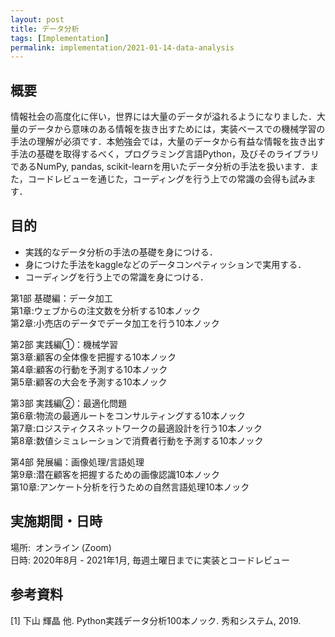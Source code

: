 ```yaml
---
layout: post
title: データ分析
tags: [Implementation]
permalink: implementation/2021-01-14-data-analysis
---
```


## 概要
情報社会の高度化に伴い，世界には大量のデータが溢れるようになりました．大量のデータから意味のある情報を抜き出すためには，実装ベースでの機械学習の手法の理解が必須です．本勉強会では，大量のデータから有益な情報を抜き出す手法の基礎を取得するべく，プログラミング言語Python，及びそのライブラリであるNumPy, pandas, scikit-learnを用いたデータ分析の手法を扱います．また，コードレビューを通じた，コーディングを行う上での常識の会得も試みます．

## 目的
- 実践的なデータ分析の手法の基礎を身につける．
- 身につけた手法をkaggleなどのデータコンペティッションで実用する．
- コーディングを行う上での常識を身につける．

第1部 基礎編：データ加工 \
第1章:ウェブからの注文数を分析する10本ノック \
第2章:小売店のデータでデータ加工を行う10本ノック

第2部 実践編①：機械学習 \
第3章:顧客の全体像を把握する10本ノック \
第4章:顧客の行動を予測する10本ノック \
第5章:顧客の大会を予測する10本ノック

第3部 実践編②：最適化問題 \
第6章:物流の最適ルートをコンサルティングする10本ノック \
第7章:ロジスティクスネットワークの最適設計を行う10本ノック \
第8章:数値シミュレーションで消費者行動を予測する10本ノック

第4部 発展編：画像処理/言語処理 \
第9章:潜在顧客を把握するための画像認識10本ノック \
第10章:アンケート分析を行うための自然言語処理10本ノック

## 実施期間・日時
場所:  オンライン (Zoom) \
日時: 2020年8月 - 2021年1月, 毎週土曜日までに実装とコードレビュー

## 参考資料
[1] 下山 輝晶 他. Python実践データ分析100本ノック. 秀和システム, 2019.